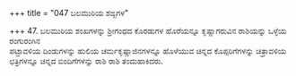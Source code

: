 +++
title = "047 ಬಲಮುರಿಯ ಶಙ್ಖಗಳ"

+++
47. ಬಲಮುರಿಯ ಶಂಖಗಳನ್ನು ಶ್ರೀಗಂಧದ ಕೊರಡುಗಳ ಹೊರೆಯನ್ನೂ ಕೃಷ್ಣಾಗರುವಿನ ರಾಶಿಯನ್ನು ಒಳ್ಳೆಯ ರಂಗುರಂಗಿನ   
ಪಟ್ಟಾವಳಿಯ ದಿಂಡುಗಳನ್ನು ಹುಲಿಯ ಚರ್ಮಕೃಷ್ಣಾಜಿನಗಳನ್ನೂ ಹೊಳೆಯುವ ಚಿನ್ನದ ಕೊಪ್ಪರಿಗೆಗಳನ್ನು ಚಿತ್ರಾವಳಿಯ ಛತ್ರಿಗಳನ್ನೂ ಚಿನ್ನದ ಬಿಂದಿಗೆಗಳನ್ನು ರಾಶಿ ರಾಶಿ ತಂದುಹಾಕಿದರು.